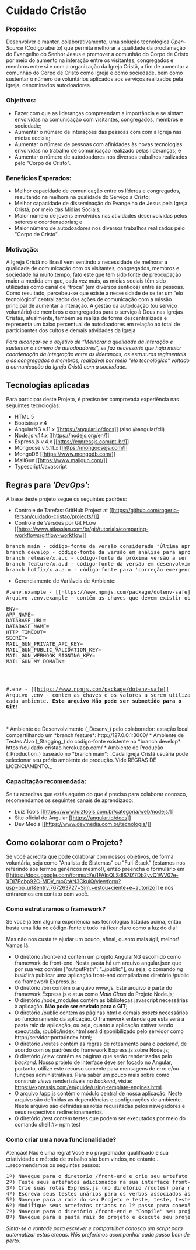 # Cuidado Cristão

### Propósito:

Desenvolver e manter, colaborativamente, uma solução tecnológica _Open-Source_ (Código aberto) que permita melhorar a qualidade da proclamação do Evangelho do Senhor Jesus e promover a comunhão do Corpo de Cristo por meio do aumento na interação entre os visitantes, congregados e membros entre si e com a organização da Igreja Cristã, a fim de aumentar a comunhão do Corpo de Cristo como Igreja e como sociedade, bem como sustentar o número de voluntários aplicados aos serviços realizados pela igreja, denominados autodoadores.

### Objetivos:

- Fazer com que as lideranças compreendam a importância e se sintam envolvidas na comunicação com visitantes, congregados, membros e sociedade;
- Aumentar o número de interações das pessoas com com a Igreja nas mídias sociais;
- Aumentar o número de pessoas com afinidades às novas tecnologias envolvidas no trabalho de comunicação realizado pelas lideranças; e
- Aumentar o número de autodoadores nos diversos trabalhos realizados pelo "Corpo de Cristo".

### Benefícios Esperados:

- Melhor capacidade de comunicação entre os líderes e congregados, resultando na melhora na qualidade do Serviço à Cristo;
- Melhor capacidade de disseminação do Evangelho de Jesus pela Igreja Cristã, por meio das Mídias Sociais;
- Maior número de jovens envolvidos nas atividades desenvolvidas pelos setores e coordenadorias; e
- Maior número de autodoadores nos diversos trabalhos realizados pelo "Corpo de Cristo".

### Motivação:

A Igreja Cristã no Brasil vem sentindo a necessidade de melhorar a qualidade de comunicação com os visitantes, congregados, membros e sociedade há muito tempo, fato este que tem sido fonte de preocupação maior a medida em que, cada vez mais, as mídias sociais têm sido utilizadas como canal de “troca” (em diversos sentidos) entre as pessoas. Como resultado, percebeu-se que existe a necessidade de se ter um “elo tecnológico” centralizador das ações de comunicação com a missão principal de aumentar a interação. A gestão da autodoação (ou serviço voluntário) de membros e congregados para o serviço à Deus nas Igrejas Cristãs, atualmente, também se realiza de forma descentralizada e representa um baixo percentual de autodoadores em relação ao total de participantes dos cultos e demais atividades da Igreja.

_Para alcançar-se o objetivo de “Melhorar a qualidade da interação e sustentar o número de autodoadores”, se faz necessário que haja maior coordenação da integração entre as lideranças, as estruturas regimentais e os congregados e membros, realizável por meio "elo tecnológico" voltado à comunicação da Igreja Cristã com a sociedade._

## Tecnologias aplicadas

Para participar deste Projeto, é preciso ter comprovada experiência nas seguintes tecnologias:

- HTML 5
- Bootstrap v.4
- AngularNG v.11.x [[https://angular.io/docs]] (also @angular/cli)
- Node.js v.14.x [[https://nodejs.org/en/]]
- Express.js v.4.x [[https://expressjs.com/pt-br/]]
- Mongoose v.5.11.x [[https://mongoosejs.com/]]
- MongoDB [[https://www.mongodb.com/]]
- MailGun [[https://www.mailgun.com/]]
- Typescript/Javascript

## Regras para _'DevOps'_:

A base deste projeto segue os seguintes padrões:

- Controle de Tarefas: GtitHub Project at [[https://github.com/rogerio-fersan/cuidado-cristao/projects/1]]
- Controle de Versões por Git FLow [[https://www.atlassian.com/br/git/tutorials/comparing-workflows/gitflow-workflow]]
<pre>
branch main - código-fonte da versão considerada "Última aprovada" (Last Release x.a.a)
branch develop - código-fonte da versão em análise para aprovação (Next Release x.a.b)
branch release/x.a.c - código-fonte da próxima versão a ser submetida para aprovação (Active Release)
branch feature/x.a.d - código-fonte da versão em desenvolvimento colaborativo (Next Feature to be released further)
branch hotfix/x.a.a.n - código-fonte para 'correção emergencial' da versão principal (main)
</pre>
- Gerenciamento de Variáveis de Ambiente:
<pre>
#.env.example - [[https://www.npmjs.com/package/dotenv-safe]]
Arquivo .env.example - contém as chaves que devem existir obrigatóriamente para que a aplicação possa 'rodar'. Este arquivo faz parte do código-fonte
<pre>
ENV=
APP_NAME=
DATABASE_URL=
DATABASE_NAME=
HTTP_TIMEOUT=
SECRET=
MAIL_GUN_PRIVATE_API_KEY=
MAIL_GUN_PUBLIC_VALIDATION_KEY=
MAIL_GUN_WEBHOOK_SIGNING_KEY=
MAIL_GUN_MY_DOMAIN=
</pre>

#.env - [[https://www.npmjs.com/package/dotenv-safe]]
Arquivo .env - contém as chaves e os valores a serem utilizados para cada ambiente. 
**Este arquivo Não pode ser submetido para o Git!**

</pre>
* Ambiente de Desenvolvimento (_Desenv_) pelo colaborador: estação local compartilhando um *branch feature*: http://127.0.0.1:3000/
* Ambiente de Testes Alvo (_Stagging_) do código-fonte existente no *branch develop*: https://cuidado-cristao.herokuapp.com/
* Ambiente de Produção (_Production_) baseado no *branch main*: _Cada Igreja Cristã usuária pode selecionar seu prório ambiente de produção. Vide REGRAS DE LICENCIAMENTO._

### Capacitação recomendada:

Se tu acreditas que estás aquém do que é preciso para colaborar conosco, recomendamos os seguintes canais de aprendizado:

- Luiz Tools [[https://www.luiztools.com.br/categoria/web/nodejs/]]
- Site oficial do Angular [[https://angular.io/docs]]
- Dev Media [[https://www.devmedia.com.br/tecnologia/]]
## Como colaborar com o Projeto?

Se você acredita que pode colaborar com nossos objetivos, de forma voluntária, seja como "Analista de Sistemas" ou "Full-Stack" (estamos nos referindo aos termos genéricos mesmo!), então preencha o formulário em [[https://docs.google.com/forms/d/e/1FAIpQLSdlS7IZ7Db2yvQ1WV07e-XDI7Pcbp92C-MDV_moCtAN3CkuiQ/viewform?usp=pp_url&entry.767263727=Sim,+estou+ciente+e+autorizo]] e nós entraremos em contato com você.


### Como estruturamos o framework?

Se você já tem alguma experiência nas tecnologias listadas acima, então basta uma lida no código-fonte e tudo irá ficar claro como a luz do dia!

Mas não nos custa te ajudar um pouco, afinal, quanto mais ágil, melhor! Vamos lá:

- O diretório /front-end contém um projeto AngularNG escolhido como framework de front-end. Nesta pasta há um arquivo angular.json que por sua vez contém ["outputPath": "../public"], ou seja, o comando _ng build_ irá publicar uma aplicação front-end compilada no diretório /public do framework Express.js;
- O diretório /bin contém o arquivo _www.js_. Este arquivo é parte do framework Express.js e atua como _Main Class_ do Projeto Node.js;
- O diretório /node_modules contém as bibliotecas javascript necessárias à aplicação. **Não pode ser enviado para o GIT**;
- O diretório /public contém as páginas html e demais _assets_ necessários ao funcionamento da aplicação. O framework entende que esta será a pasta raiz da aplicação, ou seja, quanto a aplicação estiver sendo executada, /public/index.html será disponibilizado pelo servidor como http://servidor:porta/index.html;
- O diretório /routes contém as regras de roteamento para o _backend_, de acordo com os padrões do framework Express.js sobre Node.js;
- O diretório /view contém as páginas que serão renderizadas pelo _backend_. Nosso projeto de interface deve ser focado no Angular, portanto, utilize este recurso somente para mensagens de erro e/ou funções administrativas. Para saber um pouco mais sobre como construir _views_ renderizáveis no _backend_, visite: https://expressjs.com/en/guide/using-template-engines.html.
- O arquivo /app.js contém o módulo central de nossa aplicação. Neste arquivo são definidas as dependências e configurações de ambiente. Neste arquivo são definidas as rotas requisitadas pelos navegadores e seus respectivos redirecionamentos.
- O diretõrio /test contém testes que podem ser executados por meio do comando shell #> npm test

### Como criar uma nova funcionalidade?

Atenção! Não é uma regra! Você é o programador qualificado e sua criatividade e método de trabalho são bem vindos, no entanto...
...recomendamos os seguintes passos:

<pre>
1º) Navegue para o diretorio /front-end e crie seu artefato @angular com o comando @angular/cli: $> ng generate componente|directive|pipe|service|class|guard|interface|enum|module. Caso seu artefato contemple requisições e respostas REST|SOAP|Redis, retorne dados FAKE nesta etapa; 
2º) Teste seus artefatos adicionados na sua interface front-end em tempo de execução, utilizando o comando @angular/cli $> ng serve' a partir de /front-end. Observe que o diretório /public ainda não contém os artefatos criados;
3º) Crie suas rotas Express.js (no diretório /routes) para responder as requisições GET|POST|DELETE|PUT definidas no 1º passo;
4º) Escreva seus testes unários para os verbos associados às rotas criadas no 3º passo;
5º) Navegue para a raiz do seu Projeto e teste, teste, teste, por meio do comando #> npm test;
6º) Modifique seus artefatos criados no 1º passo para conexão 'quase real' com os provedores de dados criados no 3º passo;
7º) Navegue para o diretório /front-end e "Compile" seu projeto de front-end por meio do comando @angular/cli: $> ng build. Observe que agora seu diretório /public foi atualizado com a inclusão/modificação de seus artefatos criados no 1º passo;
8º) Navegue para a pasta raiz do projeto e execute seu projeto Node.js/Express.js/AngularNG por meio do comando #> npm start.
</pre>

_Sinta-se a vontade para escrever e compartilhar conosco um *script* para automatizar estas etapas. Nós preferimos acompanhar cada passo bem de perto._
